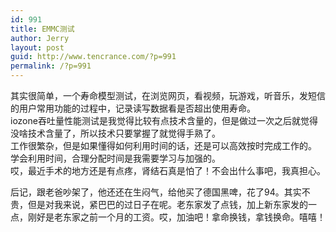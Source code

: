 ```yaml
---
id: 991
title: EMMC测试
author: Jerry
layout: post
guid: http://www.tencrance.com/?p=991
permalink: /?p=991
---
```

其实很简单，一个寿命模型测试，在浏览网页，看视频，玩游戏，听音乐，发短信的用户常用功能的过程中，记录读写数据看是否超出使用寿命。  
iozone吞吐量性能测试是我觉得比较有点技术含量的，但是做过一次之后就觉得没啥技术含量了，所以技术只要掌握了就觉得手熟了。  
工作很繁杂，但是如果懂得如何利用时间的话，还是可以高效按时完成工作的。  
学会利用时间，合理分配时间是我需要学习与加强的。  
哎，最近手术的地方还是有点疼，肾结石真是怕了！不会出什么事吧，我真担心。

后记，跟老爸吵架了，他还还在生闷气，给他买了德国黑啤，花了94。其实不贵，但是对我来说，紧巴巴的过日子在呢。老东家发了点钱，加上新东家发的一点，刚好是老东家之前一个月的工资。哎，加油吧！拿命换钱，拿钱换命。嘻嘻！